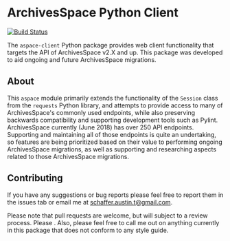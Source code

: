 # ArchivesSpace Python Client

[![Build Status](https://travis-ci.org/AustinTSchaffer/ArchivesSpace-Python-Client.svg?branch=master)](https://travis-ci.org/AustinTSchaffer/ArchivesSpace-Python-Client)

The `aspace-client` Python package provides web client functionality that
targets the API of ArchivesSpace v2.X and up. This package was developed
to aid ongoing and future ArchivesSpace migrations.

## About

This `aspace` module primarily extends the functionality of the `Session`
class from the `requests` Python library, and attempts to provide access to
many of ArchivesSpace's commonly used endpoints, while also preserving
backwards compatibility and supporting development tools such as Pylint.
ArchivesSpace currently (June 2018) has over 250 API endpoints. Supporting
and maintaining all of those endpoints is quite an undertaking, so features
are being prioritized based on their value to performing ongoing ArchivesSpace
migrations, as well as supporting and researching aspects related to those
ArchivesSpace migrations.


## Contributing

If you have any suggestions or bug reports please feel free to report them in
the issues tab or email me at [schaffer.austin.t@gmail.com](mailto:schaffer.austin.t@gmail.com).

Please note that pull requests are welcome, but will subject to a review
process. Please . Also, please feel free to call me out on anything currently
in this package that does not conform to any style guide.

